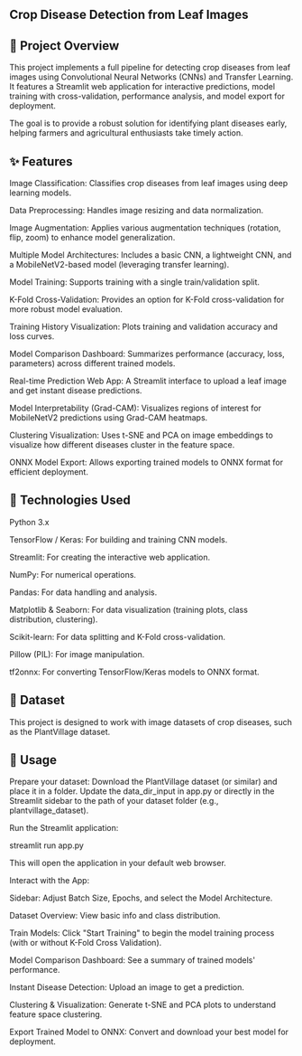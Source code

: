 ## Crop Disease Detection from Leaf Images

## 🌿 Project Overview

This project implements a full pipeline for detecting crop diseases from leaf images using Convolutional Neural Networks (CNNs) and Transfer Learning. It features a Streamlit web application for interactive predictions, model training with cross-validation, performance analysis, and model export for deployment.

The goal is to provide a robust solution for identifying plant diseases early, helping farmers and agricultural enthusiasts take timely action.

## ✨ Features

Image Classification: Classifies crop diseases from leaf images using deep learning models.

Data Preprocessing: Handles image resizing and data normalization.

Image Augmentation: Applies various augmentation techniques (rotation, flip, zoom) to enhance model generalization.

Multiple Model Architectures: Includes a basic CNN, a lightweight CNN, and a MobileNetV2-based model (leveraging transfer learning).

Model Training: Supports training with a single train/validation split.

K-Fold Cross-Validation: Provides an option for K-Fold cross-validation for more robust model evaluation.

Training History Visualization: Plots training and validation accuracy and loss curves.

Model Comparison Dashboard: Summarizes performance (accuracy, loss, parameters) across different trained models.

Real-time Prediction Web App: A Streamlit interface to upload a leaf image and get instant disease predictions.

Model Interpretability (Grad-CAM): Visualizes regions of interest for MobileNetV2 predictions using Grad-CAM heatmaps.

Clustering Visualization: Uses t-SNE and PCA on image embeddings to visualize how different diseases cluster in the feature space.

ONNX Model Export: Allows exporting trained models to ONNX format for efficient deployment.

## 🚀 Technologies Used
Python 3.x

TensorFlow / Keras: For building and training CNN models.

Streamlit: For creating the interactive web application.

NumPy: For numerical operations.

Pandas: For data handling and analysis.

Matplotlib & Seaborn: For data visualization (training plots, class distribution, clustering).

Scikit-learn: For data splitting and K-Fold cross-validation.

Pillow (PIL): For image manipulation.

tf2onnx: For converting TensorFlow/Keras models to ONNX format.

## 💾 Dataset
This project is designed to work with image datasets of crop diseases, such as the PlantVillage dataset.

## 🚀 Usage
Prepare your dataset: Download the PlantVillage dataset (or similar) and place it in a folder. Update the data_dir_input in app.py or directly in the Streamlit sidebar to the path of your dataset folder (e.g., plantvillage_dataset).

Run the Streamlit application:

streamlit run app.py

This will open the application in your default web browser.

Interact with the App:

Sidebar: Adjust Batch Size, Epochs, and select the Model Architecture.

Dataset Overview: View basic info and class distribution.

Train Models: Click "Start Training" to begin the model training process (with or without K-Fold Cross Validation).

Model Comparison Dashboard: See a summary of trained models' performance.

Instant Disease Detection: Upload an image to get a prediction.

Clustering & Visualization: Generate t-SNE and PCA plots to understand feature space clustering.

Export Trained Model to ONNX: Convert and download your best model for deployment.

